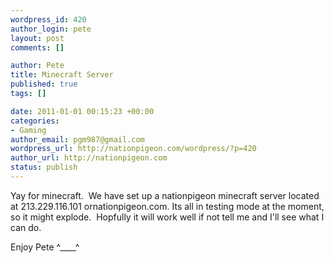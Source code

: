 ```yaml
--- 
wordpress_id: 420
author_login: pete
layout: post
comments: []

author: Pete
title: Minecraft Server
published: true
tags: []

date: 2011-01-01 00:15:23 +00:00
categories: 
- Gaming
author_email: pgm987@gmail.com
wordpress_url: http://nationpigeon.com/wordpress/?p=420
author_url: http://nationpigeon.com
status: publish
---
```

Yay for minecraft.&nbsp; We have set up a nationpigeon minecraft server located at 213.229.116.101 ornationpigeon.com. Its all in testing mode at the moment, so it might explode.&nbsp; Hopfully it will work well if not tell me and I'll see what I can do.

Enjoy Pete ^____^
